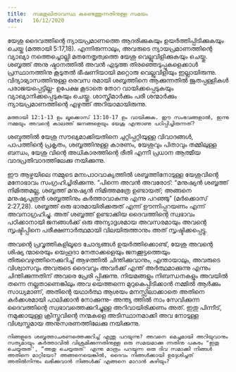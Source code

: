 ```yaml
---
title:  സമതുലിതാവസ്ഥ കണ്ടെത്തുന്നതിനുള്ള സമയം
date:   16/12/2020
---
```


യേശു ദൈവത്തിന്റെ ന്യായപ്രമാണത്തെ ആദരിക്കുകയും ഉയർത്തിപ്പിടിക്കുകയും ചെയ്ത (മത്തായി 5:17,18). എന്നിരുന്നാലും, അവരുടെ ന്യായപ്രമാണത്തിന്റെ വ്യാഖ്യാ നത്തെച്ചൊല്ലി മതനേതൃത്വത്തെ യേശു വെല്ലുവിളിക്കുകയും ചെയ്തു. ശബ്ബത്ത് അനു ഷ്ഠാനത്തിൽ അവൻ എടുത്ത തിരഞ്ഞെടുപ്പുകളെക്കാൾ പ്രസ്ഥാനത്തിനു കൂടുതൽ ഭീഷണിയായി മറ്റൊരു വെല്ലുവിളിയും ഇല്ലായിരുന്നു. വിദ്യാഭ്യാസത്തിനുള്ള ഒരവസ രമായി ശബ്ബത്തിനെ ആക്കുന്നതിൽ ജൂതപ്പള്ളികൾ പരാജയപ്പെട്ടില്ല- ഉപേക്ഷ കൂടാതെ തോറ വായിക്കപ്പെടുകയും വ്യാഖ്യാനിക്കപ്പെടുകയും ചെയ്തു. ശാസ്ത്രിമാർക്കും പരീ ശന്മാർക്കും ന്യായപ്രമാണത്തിന്റെ എഴുത്ത് അറിയാമായിരുന്നു.

`മത്തായി 12:1-13 ഉം ലൂക്കൊസ് 13:10-17 ഉം വായിക്കുക. ഈ സംഭവങ്ങളാൽ, ഇന്നു നമ്മയും അവന്റെ കാലത്ത് ജനങ്ങളെയും യേശു എന്താണു പഠിപ്പിച്ചിരുന്നത്?`

ശബ്ദത്തിൽ യേശു സൗഖ്യമാക്കിയതിനെ ചുറ്റിപ്പറ്റിയുള്ള വിവാദങ്ങൾ, പാപത്തിന്റെ പ്രകൃതം, ശബ്ബത്തിനുള്ള കാരണം, യേശുവും പിതാവും തമ്മിലുള്ള ബന്ധം, യേശു വിന്റെ അധികാരത്തിന്റെ രീതി എന്നീ പ്രധാന ആത്മീയ വാദപ്രതിവാദത്തിലേക്കു നയിക്കുന്നു.

ഈ ആഴ്ചയിലെ നമ്മുടെ മനഃപാഠവാക്യത്തിൽ ശബ്ബത്തിനോടുള്ള യേശുവിന്റെ മനോഭാവം സംഗ്രഹിച്ചിരിക്കുന്നു. “പിന്നെ അവൻ അവരോട്: “മനുഷ്യൻ ശബ്ബത്ത് നിമിത്തമല്ല, ശബ്ബത്ത് മനുഷ്യൻ നിമിത്തമത്രേ ഉണ്ടായത്; അങ്ങനെ മനുഷ്യപുത്രൻ ശബ്ബത്തിനും കർത്താവാകുന്നു എന്നു പറഞ്ഞു” (മർക്കൊസ് 2:27,28). ശബ്ബത്ത് ഒരു ഭാരമായിരിക്കരുത് എന്ന് ഊന്നിപ്പറയണം എന്ന് അവനാഗ്രഹിച്ചു. അത് ശബ്ബത്ത് ഉണ്ടാക്കിയ ദൈവത്തിന്റെ സ്വഭാവം പഠിക്കാനായി ജനങ്ങൾക്ക് ഒരു അന്യാദൃശമായ അവസരമായും അവന്റെ സൃഷ്ടിപ്പിനെ പരീക്ഷണാർത്ഥമായി വിലയിരുത്താനും അത് സൃഷ്ടിക്കപ്പെട്ടു.

അവന്റെ പ്രവൃത്തികളിലൂടെ ചോദ്യങ്ങൾ ഉയർത്തിക്കൊണ്ട്, യേശു അവന്റെ ശിഷ്യ ന്മാരെയും യെഹൂദാ നേതാക്കളെയും ജനക്കൂട്ടത്തെയും തിരുവെഴുത്തിനെക്കുറിച്ച് ആഴത്തിൽ ചിന്തിക്കുവാനും, എന്തായാലും, അവരുടെ വിശ്വാസവും അവരുടെ ദൈവവും അവർക്ക് എന്ത് അർത്ഥമാക്കുന്നു എന്നും ചിന്തിക്കുന്നതിന് അവരെ പ്രേരി പ്പിക്കുന്നു. നിയമങ്ങളും നിബന്ധനകളും അവയിൽ തന്നെ നല്ലതാണെങ്കിലും അവ യെത്തന്നെ മുറുകെപ്പിടിക്കാൻ നമ്മിൽ ആർക്കും സാധ്യമാണ്, അതിന്റെ യഥാർത്ഥ ആശയം മനസ്സിലാക്കാതെ അതിനെ കർക്കശമായി പാലിക്കാൻ നോക്കുന്നു- അന്ത്യ ത്തിൽ നാം സേവിക്കുന്ന ദൈവത്തിന്റെ സ്വഭാവത്തെക്കുറിച്ചുള്ള അറിവായിരിക്കണം അത്. ഇതു പിന്നീട്, നമുക്കായുള്ള ക്രിസ്തുവിന്റെ നന്മകളെ അടിസ്ഥാനമാക്കി അവ നോടുള്ള വിശ്വസ്തമായ അനുസരണത്തിലേക്കു നയിക്കുന്നു.

`നിങ്ങളുടെ ശബ്ബത്താചരണത്തെക്കുറിച്ച് എന്തു പറയുന്നു? അവനെ മെച്ചമായി അറിയുവാനും സത്യമായും കർത്താവിൽ വിശ്രമിക്കുന്നതിനുള്ള ഒരു സമയമാക്കു ന്നതിനു പകരം "ഇതു ചെയ്യരുത്', “അതു ചെയ്യരുത്' എന്നു മാത്രം പറയുന്ന ഒരു ദിവ സമാക്കി നിങ്ങൾ അതിനെ മാറ്റിയോ? അങ്ങനെയെങ്കിൽ, ദൈവം നിങ്ങൾക്കായി ഉദ്ദേശിച്ചത് അതിൽനിന്നും ലഭിക്കുവാൻ നിങ്ങൾക്ക് എങ്ങനെ മാറാൻ കഴിയും?`